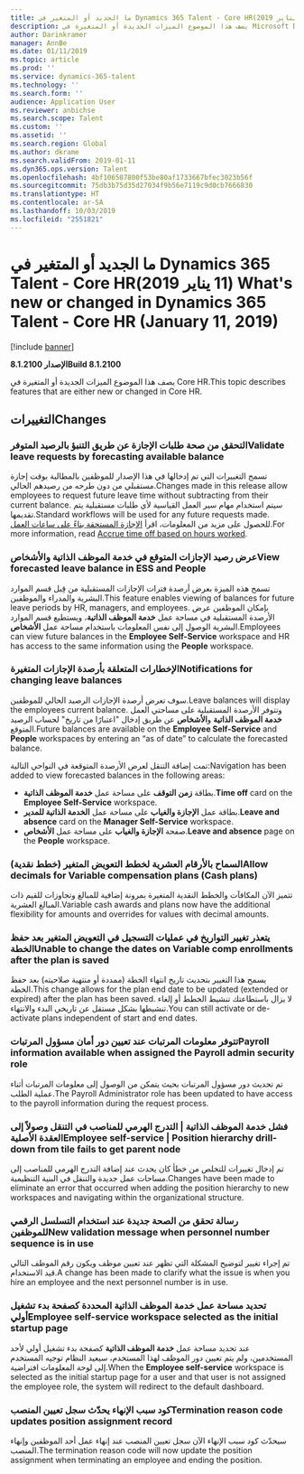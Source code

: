 ```yaml
---
title: ما الجديد أو المتغير في Dynamics 365 Talent - Core HR‏ (11 يناير 2019)
description: يصف هذا الموضوع الميزات الجديدة أو المتغيرة في Microsoft Dynamics 365 Talent - Core HR.
author: Darinkramer
manager: AnnBe
ms.date: 01/11/2019
ms.topic: article
ms.prod: ''
ms.service: dynamics-365-talent
ms.technology: ''
ms.search.form: ''
audience: Application User
ms.reviewer: anbichse
ms.search.scope: Talent
ms.custom: ''
ms.assetid: ''
ms.search.region: Global
ms.author: dkrame
ms.search.validFrom: 2019-01-11
ms.dyn365.ops.version: Talent
ms.openlocfilehash: 4bf106507800f53be80af1733667bfec3023b56f
ms.sourcegitcommit: 75db3b75d35d27034f9b56e7119c9d0cb7666830
ms.translationtype: HT
ms.contentlocale: ar-SA
ms.lasthandoff: 10/03/2019
ms.locfileid: "2551821"
---
```

# <a name="whats-new-or-changed-in-dynamics-365-talent---core-hr-january-11-2019"></a><span data-ttu-id="45448-103">ما الجديد أو المتغير في Dynamics 365 Talent - Core HR‏ (11 يناير 2019)</span><span class="sxs-lookup"><span data-stu-id="45448-103">What's new or changed in Dynamics 365 Talent - Core HR (January 11, 2019)</span></span>

[!include [banner](includes/banner.md)]

<span data-ttu-id="45448-104">**الإصدار 8.1.2100**</span><span class="sxs-lookup"><span data-stu-id="45448-104">**Build 8.1.2100**</span></span>

<span data-ttu-id="45448-105">يصف هذا الموضوع الميزات الجديدة أو المتغيرة في Core HR.</span><span class="sxs-lookup"><span data-stu-id="45448-105">This topic describes features that are either new or changed in Core HR.</span></span>

## <a name="changes"></a><span data-ttu-id="45448-106">التغييرات</span><span class="sxs-lookup"><span data-stu-id="45448-106">Changes</span></span>

### <a name="validate-leave-requests-by-forecasting-available-balance"></a><span data-ttu-id="45448-107">التحقق من صحة طلبات الإجازة عن طريق التنبؤ بالرصيد المتوفر</span><span class="sxs-lookup"><span data-stu-id="45448-107">Validate leave requests by forecasting available balance</span></span>
<span data-ttu-id="45448-108">تسمح التغييرات التي تم إدخالها في هذا الإصدار للموظفين بالمطالبة بوقت إجازة مستقبلي من دون طرحه من رصيدهم الحالي.</span><span class="sxs-lookup"><span data-stu-id="45448-108">Changes made in this release allow employees to request future leave time without subtracting from their current balance.</span></span> <span data-ttu-id="45448-109">سيتم استخدام مهام سير العمل القياسية لأي طلبات مستقبلية يتم تقديمها.</span><span class="sxs-lookup"><span data-stu-id="45448-109">Standard workflows will be used for any future requests made.</span></span> <span data-ttu-id="45448-110">للحصول على مزيد من المعلومات، اقرأ [الإجازة المستحقة بناءً على ساعات العمل](leave-accrue-hours-worked.md).</span><span class="sxs-lookup"><span data-stu-id="45448-110">For more information, read [Accrue time off based on hours worked](leave-accrue-hours-worked.md).</span></span>

### <a name="view-forecasted-leave-balance-in-ess-and-people"></a><span data-ttu-id="45448-111">عرض رصيد الإجازات المتوقع في خدمة الموظف الذاتية والأشخاص</span><span class="sxs-lookup"><span data-stu-id="45448-111">View forecasted leave balance in ESS and People</span></span>
<span data-ttu-id="45448-112">تسمح هذه الميزة بعرض أرصدة فترات الإجازات المستقبلية من قِبل قسم الموارد البشرية والمدراء والموظفين.</span><span class="sxs-lookup"><span data-stu-id="45448-112">This feature enables viewing of balances for future leave periods by HR, managers, and employees.</span></span> <span data-ttu-id="45448-113">بإمكان الموظفين عرض الأرصدة المستقبلية في مساحة عمل **خدمة الموظف الذاتية‬**، ويستطيع قسم الموارد البشرية الوصول إلى نفس المعلومات باستخدام مساحة عمل **الأشخاص**.</span><span class="sxs-lookup"><span data-stu-id="45448-113">Employees can view future balances in the **Employee Self-Service** workspace and HR has access to the same information using the **People** workspace.</span></span>

### <a name="notifications-for-changing-leave-balances"></a><span data-ttu-id="45448-114">الإخطارات المتعلقة بأرصدة الإجازات المتغيرة</span><span class="sxs-lookup"><span data-stu-id="45448-114">Notifications for changing leave balances</span></span>
<span data-ttu-id="45448-115">سوف تعرض أرصدة الإجازات الرصيد الحالي للموظفين.</span><span class="sxs-lookup"><span data-stu-id="45448-115">Leave balances will display the employees current balance.</span></span> <span data-ttu-id="45448-116">وتتوفر الأرصدة المستقبلية على مساحتي العمل **خدمة الموظف الذاتية‬** و**الأشخاص** عن طريق إدخال "اعتبارًا من تاريخ" لحساب الرصيد المتوقع.</span><span class="sxs-lookup"><span data-stu-id="45448-116">Future balances are available on the **Employee Self-Service** and **People** workspaces by entering an “as of date” to calculate the forecasted balance.</span></span>

<span data-ttu-id="45448-117">تمت إضافة التنقل لعرض الأرصدة المتوقعة في النواحي التالية:</span><span class="sxs-lookup"><span data-stu-id="45448-117">Navigation has been added to view forecasted balances in the following areas:</span></span>
  - <span data-ttu-id="45448-118">بطاقة **زمن التوقف** على مساحة عمل **خدمة الموظف الذاتية‬**.</span><span class="sxs-lookup"><span data-stu-id="45448-118">**Time off** card on the **Employee Self-Service** workspace.</span></span>
  - <span data-ttu-id="45448-119">بطاقة عمل **الإجازة والغياب** على مساحة عمل **الخدمة الذاتية للمدير‬**.</span><span class="sxs-lookup"><span data-stu-id="45448-119">**Leave and absence** card on the **Manager Self-Service** workspace.</span></span>
  - <span data-ttu-id="45448-120">صفحة **الإجازة والغياب** على مساحة عمل **الأشخاص**.</span><span class="sxs-lookup"><span data-stu-id="45448-120">**Leave and absence** page on the **People** workspace.</span></span>

### <a name="allow-decimals-for-variable-compensation-plans-cash-plans"></a><span data-ttu-id="45448-121">السماح بالأرقام العشرية لخطط التعويض المتغير (خطط نقدية)</span><span class="sxs-lookup"><span data-stu-id="45448-121">Allow decimals for Variable compensation plans (Cash plans)</span></span>
<span data-ttu-id="45448-122">تتميز الآن المكافآت والخطط النقدية المتغيرة بمرونة إضافية للمبالغ وتجاوزات للقيم ذات المبالغ العشرية.</span><span class="sxs-lookup"><span data-stu-id="45448-122">Variable cash awards and plans now have the additional flexibility for amounts and overrides for values with decimal amounts.</span></span>

### <a name="unable-to-change-the-dates-on-variable-comp-enrollments-after-the-plan-is-saved"></a><span data-ttu-id="45448-123">يتعذر تغيير التواريخ في عمليات التسجيل في التعويض المتغير بعد حفظ الخطة</span><span class="sxs-lookup"><span data-stu-id="45448-123">Unable to change the dates on Variable comp enrollments after the plan is saved</span></span>
<span data-ttu-id="45448-124">يسمح هذا التغيير بتحديث تاريخ انتهاء الخطة (ممددة أو منتهية صلاحيته) بعد حفظ الخطة.</span><span class="sxs-lookup"><span data-stu-id="45448-124">This change allows for the plan end date to be updated (extended or expired) after the plan has been saved.</span></span> <span data-ttu-id="45448-125">لا يزال باستطاعتك تنشيط الخطط أو إلغاء تنشيطها بشكل مستقل عن تاريخي البدء والانتهاء.</span><span class="sxs-lookup"><span data-stu-id="45448-125">You can still activate or de-activate plans independent of start and end dates.</span></span>

### <a name="payroll-information-available-when-assigned-the-payroll-admin-security-role"></a><span data-ttu-id="45448-126">تتوفر معلومات المرتبات عند تعيين دور أمان مسؤول المرتبات</span><span class="sxs-lookup"><span data-stu-id="45448-126">Payroll information available when assigned the Payroll admin security role</span></span>
<span data-ttu-id="45448-127">تم تحديث دور مسؤول المرتبات بحيث يتمكن من الوصول إلى معلومات المرتبات أثناء عملية الطلب.</span><span class="sxs-lookup"><span data-stu-id="45448-127">The Payroll Administrator role has been updated to have access to the payroll information during the request process.</span></span>

### <a name="employee-self-service--position-hierarchy-drill-down-from-tile-fails-to-get-parent-node"></a><span data-ttu-id="45448-128">فشل خدمة الموظف الذاتية | التدرج الهرمي للمناصب في التنقل وصولاً إلى العقدة الأصلية</span><span class="sxs-lookup"><span data-stu-id="45448-128">Employee self-service | Position hierarchy drill-down from tile fails to get parent node</span></span>
<span data-ttu-id="45448-129">تم إدخال تغييرات للتخلص من خطأ كان يحدث عند إضافة التدرج الهرمي للمناصب إلى مساحات عمل جديدة والتنقل في البنية التنظيمية.</span><span class="sxs-lookup"><span data-stu-id="45448-129">Changes have been made to eliminate an error that occurred when adding the position hierarchy to new workspaces and navigating within the organizational structure.</span></span>

### <a name="new-validation-message-when-personnel-number-sequence-is-in-use"></a><span data-ttu-id="45448-130">رسالة تحقق من الصحة جديدة عند استخدام التسلسل الرقمي للموظفين</span><span class="sxs-lookup"><span data-stu-id="45448-130">New validation message when personnel number sequence is in use</span></span>
<span data-ttu-id="45448-131">تم إجراء تغيير لتوضيح المشكلة التي تظهر عند تعيين موظف ويكون رقم الموظف التالي قيد الاستخدام.</span><span class="sxs-lookup"><span data-stu-id="45448-131">A change has been made to clarify what the issue is when you hire an employee and the next personnel number is in use.</span></span>

### <a name="employee-self-service-workspace-selected-as-the-initial-startup-page"></a><span data-ttu-id="45448-132">تحديد مساحة عمل خدمة الموظف الذاتية‬ المحددة كصفحة بدء تشغيل أولي</span><span class="sxs-lookup"><span data-stu-id="45448-132">Employee self-service workspace selected as the initial startup page</span></span>
<span data-ttu-id="45448-133">عند تحديد مساحة عمل **خدمة الموظف الذاتية‬** كصفحة بدء تشغيل أولي لأحد المستخدمين، ولم يتم تعيين دور الموظف لهذا المستخدم، سيعيد النظام توجيه المستخدم إلى لوحة المعلومات افتراضية.</span><span class="sxs-lookup"><span data-stu-id="45448-133">When the **Employee self-service** workspace is selected as the initial startup page for a user and that user is not assigned the employee role, the system will redirect to the default dashboard.</span></span>

### <a name="termination-reason-code-updates-position-assignment-record"></a><span data-ttu-id="45448-134">كود سبب الإنهاء‬ يحدّث سجل تعيين المنصب‬</span><span class="sxs-lookup"><span data-stu-id="45448-134">Termination reason code updates position assignment record</span></span>
<span data-ttu-id="45448-135">سيحدّث كود سبب الإنهاء‬ الآن سجل تعيين المنصب‬ عند إنهاء عمل أحد الموظفين وإنهاء المنصب.</span><span class="sxs-lookup"><span data-stu-id="45448-135">The termination reason code will now update the position assignment when terminating an employee and ending the position.</span></span> 
